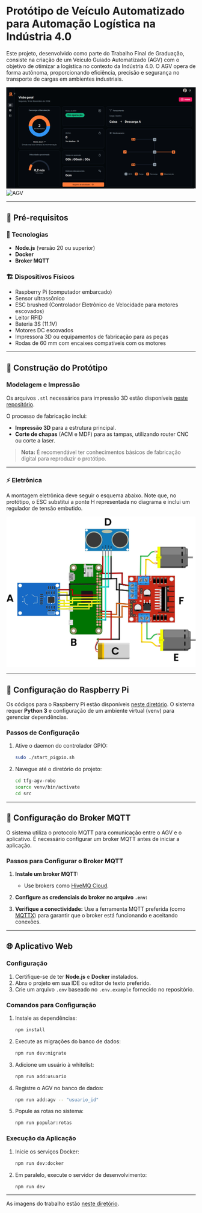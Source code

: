# **Protótipo de Veículo Automatizado para Automação Logística na Indústria 4.0**

Este projeto, desenvolvido como parte do Trabalho Final de Graduação, consiste na criação de um Veículo Guiado Automatizado (AGV) com o objetivo de otimizar a logística no contexto da Indústria 4.0. O AGV opera de forma autônoma, proporcionando eficiência, precisão e segurança no transporte de cargas em ambientes industriais.

![Sistema](.github/sistema.gif)
![AGV](.github/agv.png)

---

## **🚧 Pré-requisitos**

### **👾 Tecnologias**

- **Node.js** (versão 20 ou superior)
- **Docker**
- **Broker MQTT**

### **🏗️ Dispositivos Físicos**

- Raspberry Pi (computador embarcado)
- Sensor ultrassônico
- ESC brushed (Controlador Eletrônico de Velocidade para motores escovados)
- Leitor RFID
- Bateria 3S (11.1V)
- Motores DC escovados
- Impressora 3D ou equipamentos de fabricação para as peças
- Rodas de 60 mm com encaixes compatíveis com os motores

---

## **🤖 Construção do Protótipo**

### **Modelagem e Impressão**

Os arquivos `.stl` necessários para impressão 3D estão disponíveis [neste repositório](https://github.com/mauricioprb/tfg-agv-robo/tree/main/stl).

O processo de fabricação inclui:

- **Impressão 3D** para a estrutura principal.
- **Corte de chapas** (ACM e MDF) para as tampas, utilizando router CNC ou corte a laser.

> **Nota:** É recomendável ter conhecimentos básicos de fabricação digital para reproduzir o protótipo.

---

### **⚡ Eletrônica**

A montagem eletrônica deve seguir o esquema abaixo. Note que, no protótipo, o ESC substitui a ponte H representada no diagrama e inclui um regulador de tensão embutido.

![Circuito](.github/circuito.jpg)

---

## **🍓 Configuração do Raspberry Pi**

Os códigos para o Raspberry Pi estão disponíveis [neste diretório](https://github.com/mauricioprb/tfg-agv-robo/tree/main). O sistema requer **Python 3** e configuração de um ambiente virtual (venv) para gerenciar dependências.

### **Passos de Configuração**

1. Ative o daemon do controlador GPIO:

   ```bash
   sudo ./start_pigpio.sh
   ```

2. Navegue até o diretório do projeto:
   ```bash
   cd tfg-agv-robo
   source venv/bin/activate
   cd src
   ```

---

## **🐝 Configuração do Broker MQTT**

O sistema utiliza o protocolo MQTT para comunicação entre o AGV e o aplicativo. É necessário configurar um broker MQTT antes de iniciar a aplicação.

### **Passos para Configurar o Broker MQTT**

1. **Instale um broker MQTT:**

   - Use brokers como [HiveMQ Cloud](https://www.hivemq.com/mqtt-cloud-broker/).

2. **Configure as credenciais do broker no arquivo `.env`:**

3. **Verifique a conectividade:**
   Use a ferramenta MQTT preferida (como [MQTTX](https://mqttx.app)) para garantir que o broker está funcionando e aceitando conexões.

---

## **🌐 Aplicativo Web**

### **Configuração**

1. Certifique-se de ter **Node.js** e **Docker** instalados.
2. Abra o projeto em sua IDE ou editor de texto preferido.
3. Crie um arquivo `.env` baseado no `.env.example` fornecido no repositório.

### **Comandos para Configuração**

1. Instale as dependências:

   ```bash
   npm install
   ```

2. Execute as migrações do banco de dados:

   ```bash
   npm run dev:migrate
   ```

3. Adicione um usuário à whitelist:

   ```bash
   npm run add:usuario
   ```

4. Registre o AGV no banco de dados:

   ```bash
   npm run add:agv -- "usuario_id"
   ```

5. Popule as rotas no sistema:
   ```bash
   npm run popular:rotas
   ```

### **Execução da Aplicação**

1. Inicie os serviços Docker:

   ```bash
   npm run dev:docker
   ```

2. Em paralelo, execute o servidor de desenvolvimento:
   ```bash
   npm run dev
   ```

---

As imagens do trabalho estão [neste diretório](https://github.com/mauricioprb/tfg-agv-sistema/blob/main/IMAGENS.md).
